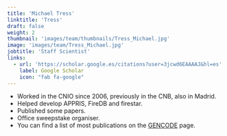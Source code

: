 ```yaml
---
title: 'Michael Tress'
linktitle: 'Tress'
draft: false
weight: 2
thumbnail: 'images/team/thumbnails/Tress_Michael.jpg'
image: 'images/team/Tress_Michael.jpg'
jobtitle: 'Staff Scientist'
links:
  - url: 'https://scholar.google.es/citations?user=3jcwd6EAAAAJ&hl=es'
    label: Google Scholar
    icon: "fab fa-google"
---
```


- Worked in the CNIO since 2006, previously in the CNB, also in Madrid.
- Helped develop APPRIS, FireDB and firestar.
- Published some papers.
- Office sweepstake organiser.
- You can find a list of most publications on the [GENCODE](https://bioinformatics.cnio.es/gencode/) page.


